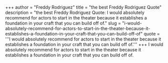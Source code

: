 +++
author = "Freddy Rodriguez"
title = "the best Freddy Rodriguez Quote"
description = "the best Freddy Rodriguez Quote: I would absolutely recommend for actors to start in the theater because it establishes a foundation in your craft that you can build off of."
slug = "i-would-absolutely-recommend-for-actors-to-start-in-the-theater-because-it-establishes-a-foundation-in-your-craft-that-you-can-build-off-of"
quote = '''I would absolutely recommend for actors to start in the theater because it establishes a foundation in your craft that you can build off of.'''
+++
I would absolutely recommend for actors to start in the theater because it establishes a foundation in your craft that you can build off of.
